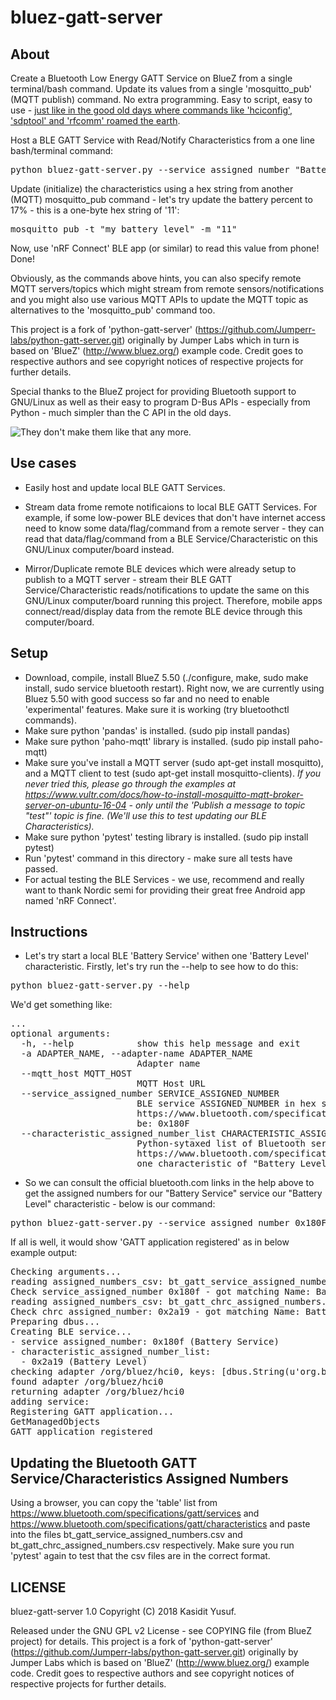 bluez-gatt-server
===================

About
-----
Create a Bluetooth Low Energy GATT Service on BlueZ from a single terminal/bash command. Update its values from a single 'mosquitto_pub' (MQTT publish) command. No extra programming. Easy to script, easy to use - [just like in the good old days where commands like 'hciconfig', 'sdptool' and 'rfcomm' roamed the earth](https://github.com/ykasidit/bluez-compassion).

Host a BLE GATT Service with Read/Notify Characteristics from a one line bash/terminal command:
<pre>
python bluez-gatt-server.py --service_assigned_number "Battery Service" --characteristic_assigned_number_list "[('Battery Level', 'mqtt://localhost:1883/my_battery_level')]"
</pre>

Update (initialize) the characteristics using a hex string from another (MQTT) mosquitto_pub command - let's try update the battery percent to 17% - this is a one-byte hex string of '11':
<pre>
mosquitto_pub -t "my_battery_level" -m "11"
</pre>

Now, use 'nRF Connect' BLE app (or similar) to read this value from phone! Done!

Obviously, as the commands above hints, you can also specify remote MQTT servers/topics which might stream from remote sensors/notifications and you might also use various MQTT APIs to update the MQTT topic as alternatives to the 'mosquitto_pub' command too.

This project is a fork of 'python-gatt-server' (https://github.com/Jumperr-labs/python-gatt-server.git) originally by Jumper Labs which in turn is based on 'BlueZ' (http://www.bluez.org/) example code. Credit goes to respective authors and see copyright notices of respective projects for further details.

Special thanks to the BlueZ project for providing Bluetooth support to GNU/Linux as well as their easy to program D-Bus APIs - especially from Python - much simpler than the C API in the old days.

![They don't make them like that any more.](http://www.clearevo.com/300D/300D_small.jpg "They don't make them like that any more.")


Use cases
----------

- Easily host and update local BLE GATT Services.

- Stream data frome remote notificaions to local BLE GATT Services. For example, if some low-power BLE devices that don't have internet access need to know some data/flag/command from a remote server - they can read that data/flag/command from a BLE Service/Characteristic on this GNU/Linux computer/board instead.

- Mirror/Duplicate remote BLE devices which were already setup to publish to a MQTT server - stream their BLE GATT Service/Characteristic reads/notifications to update the same on this GNU/Linux computer/board running this project. Therefore, mobile apps connect/read/display data from the remote BLE device through this computer/board.


Setup
-----

- Download, compile, install BlueZ 5.50 (./configure, make, sudo make install, sudo service bluetooth restart). Right now, we are currently using Bluez 5.50 with good success so far and no need to enable 'experimental' features. Make sure it is working (try bluetoothctl commands).
- Make sure python 'pandas' is installed. (sudo pip install pandas)
- Make sure python 'paho-mqtt' library is installed. (sudo pip install paho-mqtt)
- Make sure you've install a MQTT server (sudo apt-get install mosquitto), and a MQTT client to test (sudo apt-get install mosquitto-clients). *If you never tried this, please go through the examples at https://www.vultr.com/docs/how-to-install-mosquitto-mqtt-broker-server-on-ubuntu-16-04 - only until the 'Publish a message to topic "test"' topic is fine. (We'll use this to test updating our BLE Characteristics).*
- Make sure python 'pytest' testing library is installed. (sudo pip install pytest)
- Run 'pytest' command in this directory - make sure all tests have passed.
- For actual testing the BLE Services - we use, recommend and really want to thank Nordic semi for providing their great free Android app named 'nRF Connect'.


Instructions
------------

- Let's try start a local BLE 'Battery Service' withen one 'Battery Level' characteristic. Firstly, let's try run the --help to see how to do this:
<pre>python bluez-gatt-server.py --help</pre>
We'd get something like:
<pre>
...
optional arguments:
  -h, --help            show this help message and exit
  -a ADAPTER_NAME, --adapter-name ADAPTER_NAME
                        Adapter name
  --mqtt_host MQTT_HOST
                        MQTT Host URL
  --service_assigned_number SERVICE_ASSIGNED_NUMBER
                        BLE service ASSIGNED_NUMBER in hex starting with 0x - see
                        https://www.bluetooth.com/specifications/gatt/services for the full list - e.g., "Battery Service" would
                        be: 0x180F
  --characteristic_assigned_number_list CHARACTERISTIC_ASSIGNED_NUMBER_LIST
                        Python-sytaxed list of Bluetooth service ASSIGNED_NUMBER in hex starting with 0x - see
                        https://www.bluetooth.com/specifications/gatt/characteristics for the full list - e.g., A list containing
                        one characteristic of "Battery Level" would be: [0x2A19]
</pre>

- So we can consult the official bluetooth.com links in the help above to get the assigned numbers for our "Battery Service" service our "Battery Level" characteristic - below is our command:

<pre>
python bluez-gatt-server.py --service_assigned_number 0x180F --characteristic_assigned_number_list [0x2A19]
</pre>

If all is well, it would show 'GATT application registered' as in below example output:

<pre>
Checking arguments...
reading assigned_numbers_csv: bt_gatt_service_assigned_numbers.csv
Check service_assigned_number 0x180f - got matching Name: Battery Service
reading assigned_numbers_csv: bt_gatt_chrc_assigned_numbers.csv
Check chrc assigned_number: 0x2a19 - got matching Name: Battery Level
Preparing dbus...
Creating BLE service...
- service assigned_number: 0x180f (Battery Service)
- characteristic_assigned_number_list: 
  - 0x2a19 (Battery Level)
checking adapter /org/bluez/hci0, keys: [dbus.String(u'org.bluez.GattManager1'), dbus.String(u'org.bluez.Media1'), dbus.String(u'org.freedesktop.DBus.Introspectable'), dbus.String(u'org.bluez.NetworkServer1'), dbus.String(u'org.bluez.LEAdvertisingManager1'), dbus.String(u'org.bluez.Adapter1'), dbus.String(u'org.freedesktop.DBus.Properties')]
found adapter /org/bluez/hci0
returning adapter /org/bluez/hci0
adding service: <gatt_server.Service at /org/bluez/example/service0 at 0x7f5130f7c7d0>
Registering GATT application...
GetManagedObjects
GATT application registered
</pre>


Updating the Bluetooth GATT Service/Characteristics Assigned Numbers
--------------------------------------------------------------------

Using a browser, you can copy the 'table' list from https://www.bluetooth.com/specifications/gatt/services and https://www.bluetooth.com/specifications/gatt/characteristics and paste into the files bt_gatt_service_assigned_numbers.csv and bt_gatt_chrc_assigned_numbers.csv respectively. Make sure you run 'pytest' again to test that the csv files are in the correct format.


LICENSE
-------

bluez-gatt-server 1.0 Copyright (C) 2018 Kasidit Yusuf.

Released under the GNU GPL v2 License - see COPYING file (from BlueZ project) for details. This project is a fork of 'python-gatt-server' (https://github.com/Jumperr-labs/python-gatt-server.git) originally by Jumper Labs which is based on 'BlueZ' (http://www.bluez.org/) example code. Credit goes to respective authors and see copyright notices of respective projects for further details.

